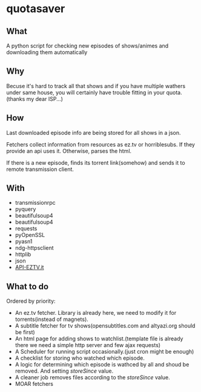 
quotasaver
===========

What
-----
A python script for checking new episodes of shows/animes and downloading them automatically

Why
----
Becuse it's hard to track all that shows and if you have multiple wathers under same house,
you will certainly have trouble fitting in your quota.(thanks my dear ISP...)

How
---
Last downloaded episode info are being stored for all shows in a json.

Fetchers collect information from resources as ez.tv or horriblesubs. If they provide an api
uses it. Otherwise, parses the html.

If there is a new episode, finds its torrent link(somehow) and sends it to remote transmission client.

With
-----
* transmissionrpc
* pyquery
* beautifulsoup4
* beautifulsoup4
* requests
* pyOpenSSL
* pyasn1
* ndg-httpsclient
* httplib
* json
* [API-EZTV.it](https://github.com/PaulSec/API-EZTV.it)


What to do
----------
Ordered by priority:
* An ez.tv fetcher. Library is already here, we need to modify it for torrents(instead of magnets).
* A subtitle fetcher for tv shows(opensubtitles.com and altyazi.org should be first)
* An html page for adding shows to watchlist.(template file is already there we need a simple http server and few ajax requests)
* A Scheduler for running script occasionally.(just cron might be enough)
* A checklist for storing who watched which episode. 
* A logic for determining which episode is wathced by all and shoud be removed. And setting *storeSince* value.
* A cleaner job removes files according to the *storeSince* value.
* MOAR fetchers